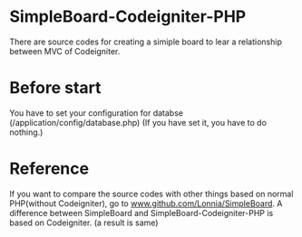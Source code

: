 # SimpleBoard-Codeigniter-PHP
There are source codes for creating a simiple board to lear a relationship between MVC of Codeigniter.

# Before start
You have to set your configuration for databse (/application/config/database.php)
(If you have set it, you have to do nothing.)

# Reference
If you want to compare the source codes with other things based on normal PHP(without Codeigniter),
go to www.github.com/Lonnia/SimpleBoard.
A difference between SimpleBoard and SimpleBoard-Codeigniter-PHP is based on Codeigniter.
(a result is same)
